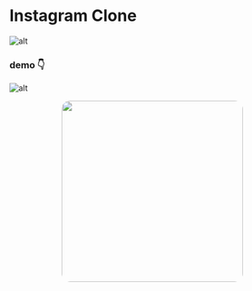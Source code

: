 # Instagram Clone

![alt](o1.png)

### demo 👇

![alt](o.gif)

<!-- <img src="o.gif"> -->
<p align="center">
    <img src="o.gif" height="320" style="border-radius: 15px;">
</p>

